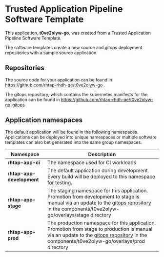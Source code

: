 # Trusted Application Pipeline Software Template

This application, **t0ve2olyw-go**, was created from a Trusted Application Pipeline Software Template.

The software templates create a new source and gitops deployment repositories with a sample source application. 

## Repositories

The source code for your application can be found in [https://github.com/rhtap-rhdh-qe/t0ve2olyw-go ](https://github.com/rhtap-rhdh-qe/t0ve2olyw-go ).
 
The gitops repository, which contains the kubernetes manifests for the application can be found in 
[https://github.com/rhtap-rhdh-qe/t0ve2olyw-go-gitops ](https://github.com/rhtap-rhdh-qe/t0ve2olyw-go-gitops ) 

## Application namespaces 

The default application will be found in the following namespaces. Applications can be deployed into unique namespaces or multiple software templates can also bet generated into the same group namespaces.  

|  Namespace   |  Description   |  
| -------- | -------- |
| **rhtap-app-ci** | The namespace used for CI workloads |
| **rhtap-app-development** | The default application during development. Every build will be deployed to this namespace for testing. |
| **rhtap-app-stage** | The staging namespace for this application. Promotion from development to stage is manual via an update to the [gitops repository](https://github.com/rhtap-rhdh-qe/t0ve2olyw-go-gitops ) in the components/t0ve2olyw-go/overlays/stage directory |
| **rhtap-app-prod** | The production namespace for this application. Promotion from stage to production is manual via an update to the [gitops repository](https://github.com/rhtap-rhdh-qe/t0ve2olyw-go-gitops ) in the components/t0ve2olyw-go/overlays/prod directory |